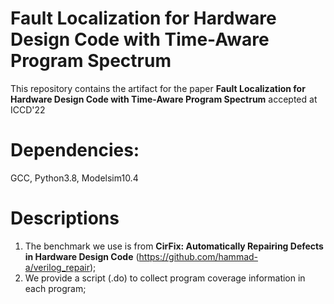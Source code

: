 # Fault Localization for Hardware Design Code with Time-Aware Program Spectrum
This repository contains the artifact for the paper **Fault Localization for Hardware Design Code with Time-Aware Program Spectrum** accepted at ICCD'22
# Dependencies: 
GCC, Python3.8, Modelsim10.4
# Descriptions
1. The benchmark we use is from **CirFix: Automatically Repairing Defects in Hardware Design
Code** (https://github.com/hammad-a/verilog_repair);
2. We provide a script (.do) to collect program coverage information in each program;

